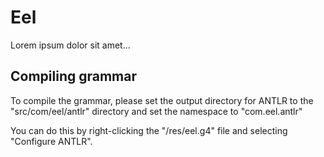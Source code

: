# Eel

Lorem ipsum dolor sit amet...

## Compiling grammar
To compile the grammar, please set the output directory for ANTLR to the "src/com/eel/antlr" directory and set the namespace to "com.eel.antlr"

You can do this by right-clicking the "/res/eel.g4" file and selecting "Configure ANTLR".
